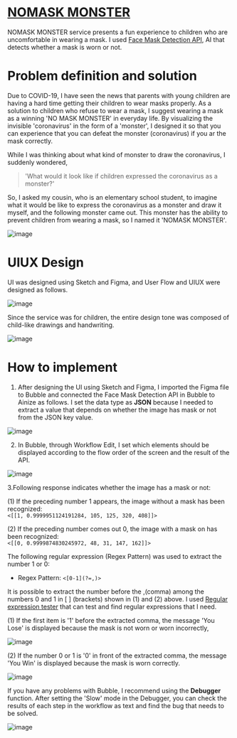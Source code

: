 # [NOMASK MONSTER](https://nomaskmonsterupdated.bubbleapps.io/)
NOMASK MONSTER service presents a fun experience to children who are uncomfortable in wearing a mask.
I used [Face Mask Detection API](https://ainize.ai/woomurf/FaceMaskDetection?branch=master), AI that detects whether a mask is worn or not.

# Problem definition and solution
Due to COVID-19, I have seen the news that parents with young children are having a hard time getting their children to wear masks properly. As a solution to children who refuse to wear a mask, I suggest wearing a mask as a winning 'NO MASK MONSTER' in everyday life.
By visualizing the invisible 'coronavirus' in the form of a 'monster', I designed it so that you can experience that you can defeat the monster (coronavirus) if you ar the mask correctly.

While I was thinking about what kind of monster to draw the coronavirus, I suddenly wondered, 
>'What would it look like if children expressed the coronavirus as a monster?' 

So, I asked my cousin, who is an elementary school student, to imagine what it would be like to express the coronavirus as a monster and draw it myself, and the following monster came out. This monster has the ability to prevent children from wearing a mask, so I named it 'NOMASK MONSTER'.

![image](https://user-images.githubusercontent.com/89971178/131846382-e50a18c9-ad39-4f73-b741-b642050c41bd.png)


# UIUX Design
UI was designed using Sketch and Figma, and User Flow and UIUX were designed as follows. 

![image](https://user-images.githubusercontent.com/89971178/131847335-6b4c32b4-67a8-4ebd-82cc-c935cc2ac648.png)

Since the service was for children, the entire design tone was composed of child-like drawings and handwriting.

![image](https://user-images.githubusercontent.com/89971178/131847355-ce9fdcc4-a34e-4755-877e-bcf493bc5d68.png)


# How to implement
1. After designing the UI using Sketch and Figma, I imported the Figma file to Bubble and connected the Face Mask Detection API in Bubble to Ainize as follows. I set the data type as **JSON** because I needed to extract a value that depends on whether the image has mask or not from the JSON key value.

![image](https://user-images.githubusercontent.com/89971178/131847430-147a8a15-d0ea-48ac-b575-3fbd6a364522.png)

2. In Bubble, through Workflow Edit, I set which elements should be displayed according to the flow order of the screen and the result of the API.

![image](https://user-images.githubusercontent.com/89971178/131847514-cf4b6450-eb17-4606-b2f4-c543523a5570.png)

3.Following response indicates whether the image has a mask or not:

(1) If the preceding number 1 appears, the image without a mask has been recognized:    
`<[[1, 0.9999951124191284, 105, 125, 320, 408]]>` 

(2) If the preceding number comes out 0, the image with a mask on has been recognized:   
`<[[0, 0.9999874830245972, 48, 31, 147, 162]]>`

The following regular expression (Regex Pattern) was used to extract the number 1 or 0:    
- Regex Pattern: `<[0-1](?=,)>`

It is possible to extract the number before the ,(comma) among the numbers 0 and 1 in [ ] (brackets) shown in (1) and (2) above. 
I used [Regular expression tester](https://regexr.com/) that can test and find regular expressions that I need.

(1) If the first item is '1' before the extracted comma, the message 'You Lose' is displayed because the mask is not worn or worn incorrectly,

![image](https://user-images.githubusercontent.com/89971178/131848188-a9a3f671-fdec-4a7a-bd6c-6c74bf116883.png)

(2) If the number 0 or 1 is '0' in front of the extracted comma, the message 'You Win' is displayed because the mask is worn correctly.

![image](https://user-images.githubusercontent.com/89971178/131848225-a4ac62c6-fd88-46b2-9979-8faa3a394a2b.png)

If you have any problems with Bubble, I recommend using the **Debugger** function. After setting the 'Slow' mode in the Debugger, you can check the results of each step in the workflow as text and find the bug that needs to be solved.

![image](https://user-images.githubusercontent.com/89971178/131848454-80e15ca2-36a3-4a02-9b64-e858bea17900.png)




